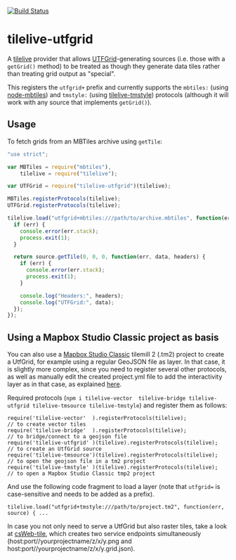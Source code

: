 [![Build
Status](https://travis-ci.org/mojodna/tilelive-utfgrid.png)](https://travis-ci.org/mojodna/tilelive-utfgrid)

# tilelive-utfgrid

A [tilelive](https://github.com/mapbox/tilelive.js) provider that allows
[UTFGrid](https://github.com/mapbox/utfgrid-spec)-generating sources (i.e.
those with a `getGrid()` method) to be treated as though they generate data
tiles rather than treating grid output as "special".

This registers the `utfgrid+` prefix and currently supports the `mbtiles:`
(using [node-mbtiles](https://github.com/mapbox/node-mbtiles)) and `tmstyle:`
(using [tilelive-tmstyle](https://github.com/mojodna/tilelive-tmstyle))
protocols (although it will work with any source that implements `getGrid()`).

## Usage

To fetch grids from an MBTiles archive using `getTile`:

```javascript
"use strict";

var MBTiles = require("mbtiles"),
    tilelive = require("tilelive");

var UTFGrid = require("tilelive-utfgrid")(tilelive);

MBTiles.registerProtocols(tilelive);
UTFGrid.registerProtocols(tilelive);

tilelive.load("utfgrid+mbtiles:///path/to/archive.mbtiles", function(err, source) {
  if (err) {
    console.error(err.stack);
    process.exit(1);
  }

  return source.getTile(0, 0, 0, function(err, data, headers) {
    if (err) {
      console.error(err.stack);
      process.exit(1);
    }

    console.log("Headers:", headers);
    console.log("UTFGrid:", data);
  });
});
```

## Using a Mapbox Studio Classic project as basis

You can also use a [Mapbox Studio Classic](https://www.mapbox.com/mapbox-studio-classic/#win64) tilemill 2 (.tm2) project to create a UtfGrid, for example using a regular GeoJSON file as layer. In that case, it is slightly more complex, since you need to register several other protocols, as well as manually edit the created project.yml file to add the interactivity layer as in that case, as explained [here](https://www.mapbox.com/help/style-quickstart/#utfgrid).

Required protocols (```npm i tilelive-vector  tilelive-bridge tilelive-utfgrid tilelive-tmsource tilelive-tmstyle```) and register them as follows:
```
require('tilelive-vector'  ).registerProtocols(tilelive);               // to create vector tiles
require('tilelive-bridge'  ).registerProtocols(tilelive);               // to bridge/connect to a geojson file 
require('tilelive-utfgrid' )(tilelive).registerProtocols(tilelive);     // to create an UtfGrid source
require('tilelive-tmsource')(tilelive).registerProtocols(tilelive);     // to open the geojson file in a tm2 project
require('tilelive-tmstyle' )(tilelive).registerProtocols(tilelive);     // to open a Mapbox Studio Classic tmp2 project
```
And use the following code fragment to load a layer (note that `utfgrid=` is case-sensitive and needs to be added as a prefix).
```
tilelive.load("utfgrid+tmstyle:///path/to/project.tm2", function(err, source) { ...
```
In case you not only need to serve a UtfGrid but also raster tiles, take a look at [csWeb-tile](https://github.com/TNOCS/csWeb-tile), which creates two service endpoints simultaneously (host:port//yourprojectname/z/x/y.png and host:port//yourprojectname/z/x/y.grid.json). 
